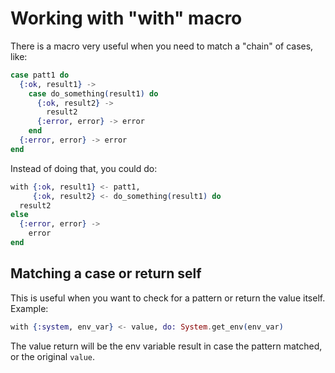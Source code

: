 # Working with "with" macro

There is a macro very useful when you need to match a "chain" of cases, like:

```elixir
case patt1 do
  {:ok, result1} ->
    case do_something(result1) do
      {:ok, result2} ->
        result2
      {:error, error} -> error
    end
  {:error, error} -> error
end
```

Instead of doing that, you could do:

```elixir
with {:ok, result1} <- patt1,
     {:ok, result2} <- do_something(result1) do
  result2
else
  {:error, error} ->
    error
end
```

## Matching a case or return self

This is useful when you want to check for a pattern or return the value itself.
Example:

```elixir
with {:system, env_var} <- value, do: System.get_env(env_var)
```

The value return will be the env variable result in case the pattern matched, or the original `value`.
